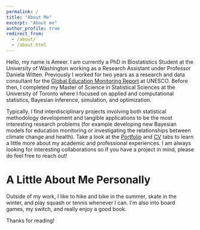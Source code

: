 ```yaml
---
permalink: /
title: "About Me"
excerpt: "About me"
author_profile: true
redirect_from: 
  - /about/
  - /about.html
---
```


Hello, my name is Ameer. I am currently a PhD in Biostatistics Student at the University of Washington working as a Research Assistant under Professor Daniela Witten. Previously I worked for two years as a research and data consultant for the [Global Education Monitoring Report](https://en.unesco.org/gem-report/) at UNESCO. Before then, I completed my Master of Science in Statistical Sciences at the University of Toronto where I focused on applied and computational statistics, Bayesian inference, simulation, and optimization. 

Typically, I find interdisciplinary projects involving both statistical methodology development and tangible applications to be the most interesting research problems (for example developing new Bayesian models for education monitoring or investigating the relationships between climate change and health). Take a look at the [Portfolio](https://ameerd.github.io/portfolio) and [CV](https://ameerd.github.io/CV) tabs to learn a little more about my academic and professional experiences. I am always looking for interesting collaborations so if you have a project in mind, please do feel free to reach out!

A Little About Me Personally
======
Outside of my work, I like to hike and bike in the summer, skate in the winter, and play squash or tennis whenever I can. I'm also into board games, my switch, and really enjoy a good book. 

Thanks for reading!
